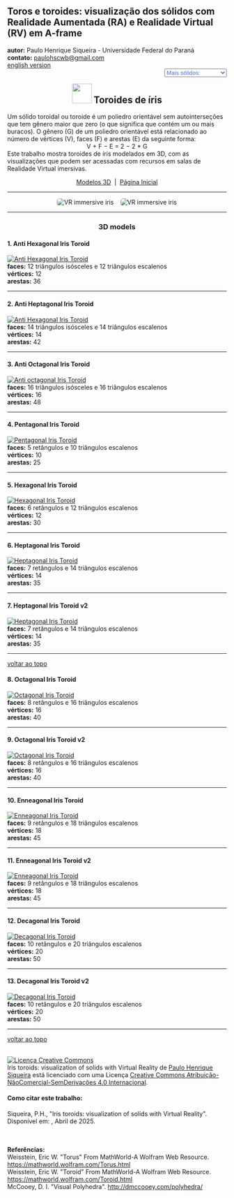 <link rel="stylesheet" href="../../scripts/style1.css">
<meta charset="utf-8">
<link rel="icon" type="image/png" href="../vr/salas/imagens/icone.png">
<h2>Toros e toroides: visualização dos sólidos com Realidade Aumentada (RA) e Realidade Virtual (RV) em A-frame</h2>
<b>autor:</b> Paulo Henrique Siqueira - Universidade Federal do Paraná
<br><b>contato:</b> <a href="#"> paulohscwb@gmail.com </a>
<br><a href="https://paulohscwb.github.io/torus-toroids/iris/">english version</a>
<form style="margin: 0 auto; float:right; text-align:right; width:100%; margin-bottom:15px;">
	<select id="url" onchange="urlHandler(this.value)" style="color:royalblue;">
		<option disabled selected>Mais sólidos:</option>
		<option value="../../basic/pt-br/">Toros e toroides</option>
		<option value="../../tetragonal/pt-br/">Toroides tetragonais</option>
		<option disabled value="../../iris/pt-br/">Toroides de íris</option>
		<!--<option value="../../mobius-cairo/pt-br/">Toroides de Mobius e Cairo</option>
		<option value="../../regular/pt-br/">Toroides regulares</option>
		<option value="../../hexagonal/pt-br/">Toroides hexagonais</option>
		<option value="../../heptagonal/pt-br/">Dodecaedros heptagonais</option>
		<option value="../../regular1/pt-br/">Toroides poligonais regulares 1</option>
		<option value="../../regular2/pt-br/">Toroides poligonais regulares 2</option>
		<option value="../../regular3/pt-br/">Toroides poligonais regulares 3</option>
		<option value="../../rings/pt-br/">Anéis toroides</option>
		<option value="../../regular4/pt-br/">Toroides poligonais regulares 4</option>
		<option value="../../regular5/pt-br/">Toroides poligonais regulares 5</option>-->
	</select>
</form>
<script>
function urlHandler(value) {                               
    window.location.assign(`${value}`);
}
</script>

<p id="p1"></p>
  <h2 align="center"><img src="../vr/salas/imagens/icone.png" style="margin-bottom:-10px" width="45"> Toroides de íris</h2>
Um sólido toroidal ou toroide é um poliedro orientável sem autointerseções que tem gênero maior que zero (o que significa que contém um ou mais buracos). O gênero (G) de um poliedro orientável está relacionado ao número de vértices (V), faces (F) e arestas (E) da seguinte forma:
<center>V + F − E = 2 − 2 * G</center>
Este trabalho mostra toroides de íris modelados em 3D, com as visualizações que podem ser acessadas com recursos em salas de Realidade Virtual imersivas.
 <p align="center"><a href="#m3d">Modelos 3D</a><span>&nbsp;&nbsp;|&nbsp;&nbsp;</span><a href="../../pt-br/">Página Inicial</a></p>
 <hr>
  <p align="center"><img src="../vr/salas/videos/iris1.gif" style="max-width: 45%; border-radius:5px; margin-right:15px" loading="lazy" alt="VR immersive iris"/><img src="../vr/salas/videos/iris2.gif" style="max-width: 45%; border-radius:5px;" loading="lazy" alt="VR immersive iris"/></p>  
<hr>
<h3 id="m3d" align="center">3D models</h3>
<!--<iframe width="560" height="315" style="max-width:100%" src="https://www.youtube.com/embed/videoseries?list=PLy0I_lGW8HxXgcL9RxOVEfCA1KDLByHZt" title="YouTube video player" frameborder="0" allow="accelerometer; autoplay; clipboard-write; encrypted-media; gyroscope; picture-in-picture; web-share" allowfullscreen></iframe>-->
<h4>1. Anti Hexagonal Iris Toroid</h4>
<a href="../vr/AntiHexagonalIrisToroid.htm" target="_blank" title="modelo 3D" class="fotoA"><img src="../ar/1A.png" class="foto" alt="Anti Hexagonal Iris Toroid"></a>
 <br><b>faces:</b> 12 triângulos isósceles e 12 triângulos escalenos
 <br><b>vértices:</b> 12
 <br><b>arestas:</b> 36
 <br>
<hr>
<h4>2. Anti Heptagonal Iris Toroid</h4>
<a href="../vr/AntiHeptagonalIrisToroid.htm" target="_blank" title="modelo 3D" class="fotoA"><img src="../ar/2A.png" class="foto" alt="Anti Hexagonal Iris Toroid"></a>
 <br><b>faces:</b> 14 triângulos isósceles e 14 triângulos escalenos
 <br><b>vértices:</b> 14
 <br><b>arestas:</b> 42
 <br>
<hr>
<h4>3. Anti Octagonal Iris Toroid</h4>
<a href="../vr/AntiOctagonalIrisToroid.htm" target="_blank" title="modelo 3D" class="fotoA"><img src="../ar/3A.png" class="foto" alt="Anti octagonal Iris Toroid"></a>
 <br><b>faces:</b> 16 triângulos isósceles e 16 triângulos escalenos
 <br><b>vértices:</b> 16
 <br><b>arestas:</b> 48
 <br>
<hr>
<h4>4. Pentagonal Iris Toroid</h4>
<a href="../vr/PentagonalIrisToroid.htm" target="_blank" title="modelo 3D" class="fotoA"><img src="../ar/4A.png" class="foto" alt="Pentagonal Iris Toroid"></a>
 <br><b>faces:</b> 5 retângulos e 10 triângulos escalenos
 <br><b>vértices:</b> 10
 <br><b>arestas:</b> 25
 <br>
<hr>
<h4>5. Hexagonal Iris Toroid</h4>
<a href="../vr/HexagonalIrisToroid.htm" target="_blank" title="modelo 3D" class="fotoA"><img src="../ar/5A.png" class="foto" alt="Hexagonal Iris Toroid"></a>
 <br><b>faces:</b> 6 retângulos e 12 triângulos escalenos
 <br><b>vértices:</b> 12
 <br><b>arestas:</b> 30
 <br>
<hr>
<h4>6. Heptagonal Iris Toroid</h4>
<a href="../vr/HeptagonalIrisToroid.htm" target="_blank" title="modelo 3D" class="fotoA"><img src="../ar/6A.png" class="foto" alt="Heptagonal Iris Toroid"></a>
 <br><b>faces:</b> 7 retângulos e 14 triângulos escalenos
 <br><b>vértices:</b> 14
 <br><b>arestas:</b> 35
 <br>
<hr>
<h4>7. Heptagonal Iris Toroid v2</h4>
<a href="../vr/HeptagonalIrisToroid2.htm" target="_blank" title="modelo 3D" class="fotoA"><img src="../ar/7A.png" class="foto" alt="Heptagonal Iris Toroid"></a>
 <br><b>faces:</b> 7 retângulos e 14 triângulos escalenos
 <br><b>vértices:</b> 14
 <br><b>arestas:</b> 35
 <br>
<hr>
<p class="topop"><a href="#p1" class="topo">voltar ao topo</a></p>
<h4>8. Octagonal Iris Toroid</h4>
<a href="../vr/OctagonalIrisToroid.htm" target="_blank" title="modelo 3D" class="fotoA"><img src="../ar/8A.png" class="foto" alt="Octagonal Iris Toroid"></a>
 <br><b>faces:</b> 8 retângulos e 16 triângulos escalenos
 <br><b>vértices:</b> 16
 <br><b>arestas:</b> 40
 <br>
<hr>
<h4>9. Octagonal Iris Toroid v2</h4>
<a href="../vr/OctagonalIrisToroid2.htm" target="_blank" title="modelo 3D" class="fotoA"><img src="../ar/9A.png" class="foto" alt="Octagonal Iris Toroid"></a>
 <br><b>faces:</b> 8 retângulos e 16 triângulos escalenos
 <br><b>vértices:</b> 16
 <br><b>arestas:</b> 40
 <br>
<hr>
<h4>10. Enneagonal Iris Toroid</h4>
<a href="../vr/EnneagonalIrisToroid.htm" target="_blank" title="modelo 3D" class="fotoA"><img src="../ar/10A.png" class="foto" alt="Enneagonal Iris Toroid"></a>
 <br><b>faces:</b> 9 retângulos e 18 triângulos escalenos
 <br><b>vértices:</b> 18
 <br><b>arestas:</b> 45
 <br>
<hr>
<h4>11. Enneagonal Iris Toroid v2</h4>
<a href="../vr/EnneagonalIrisToroid2.htm" target="_blank" title="modelo 3D" class="fotoA"><img src="../ar/11A.png" class="foto" alt="Enneagonal Iris Toroid"></a>
 <br><b>faces:</b> 9 retângulos e 18 triângulos escalenos
 <br><b>vértices:</b> 18
 <br><b>arestas:</b> 45
 <br>
<hr>
<h4>12. Decagonal Iris Toroid</h4>
<a href="../vr/DecagonalIrisToroid.htm" target="_blank" title="modelo 3D" class="fotoA"><img src="../ar/12A.png" class="foto" alt="Decagonal Iris Toroid"></a>
 <br><b>faces:</b> 10 retângulos e 20 triângulos escalenos
 <br><b>vértices:</b> 20
 <br><b>arestas:</b> 50
 <br>
<hr>
<h4>13. Decagonal Iris Toroid v2</h4>
<a href="../vr/DecagonalIrisToroid2.htm" target="_blank" title="modelo 3D" class="fotoA"><img src="../ar/13A.png" class="foto" alt="Decagonal Iris Toroid"></a>
 <br><b>faces:</b> 10 retângulos e 20 triângulos escalenos
 <br><b>vértices:</b> 20
 <br><b>arestas:</b> 50
 <br>
<hr>
<p class="topop"><a href="#p1" class="topo">voltar ao topo</a></p>

<br><a rel="license" href="http://creativecommons.org/licenses/by-nc-nd/4.0/"><img alt="Licença Creative Commons" style="border-width:0" src="https://i.creativecommons.org/l/by-nc-nd/4.0/88x31.png" loading="lazy"/></a><br /><span xmlns:dct="http://purl.org/dc/terms/" property="dct:title">Iris toroids: visualization of solids with Virtual Reality</span> de <a xmlns:cc="http://creativecommons.org/ns#" href="https://paulohscwb.github.io/torus-toroids/iris/pt-br/" property="cc:attributionName" rel="cc:attributionURL">Paulo Henrique Siqueira</a> está licenciado com uma Licença <a rel="license" href="http://creativecommons.org/licenses/by-nc-nd/4.0/">Creative Commons Atribuição-NãoComercial-SemDerivações 4.0 Internacional</a>.

<h4>Como citar este trabalho:</h4> 
<p>Siqueira, P.H., "Iris toroids: visualization of solids with Virtual Reality". Disponível em: <https://paulohscwb.github.io/torus-toroids/iris/pt-br/>, Abril de 2025.</p>
<!--<a target="_blank" href="https://doi.org/10.5281/zenodo.14502405"><img src="https://zenodo.org/badge/DOI/10.5281/zenodo.14502405.svg" alt="DOI"></a>-->
<br><br><b>Referências:</b>
<br>Weisstein, Eric W. "Torus" From MathWorld-A Wolfram Web Resource. <a href="https://mathworld.wolfram.com/Torus.html" target="_blank">https://mathworld.wolfram.com/Torus.html</a>
<br>Weisstein, Eric W. "Toroid" From MathWorld-A Wolfram Web Resource. <a href="https://mathworld.wolfram.com/Toroid.html" target="_blank">https://mathworld.wolfram.com/Toroid.html</a>
<br>McCooey, D. I. "Visual Polyhedra". <a href="http://dmccooey.com/polyhedra/" target="_blank">http://dmccooey.com/polyhedra/</a>
